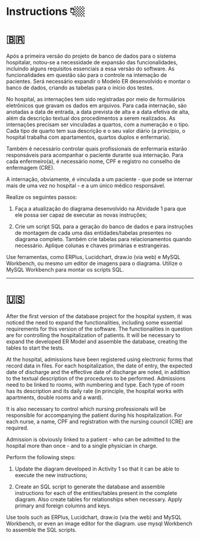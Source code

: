 # Instructions 👇🏼

# 🇧🇷 
Após a primeira versão do projeto de banco de dados para o sistema hospitalar, notou-se a necessidade de expansão das funcionalidades, incluindo alguns requisitos essenciais a essa versão do software. As funcionalidades em questão são para o controle na intemação de pacientes. Será necessário expandir o Modelo ER desenvolvido e montar o banco de dados, criando as tabelas para o início dos testes.

No hospital, as internações tem sido registradas por meio de formulários eletrônicos que gravam os dados em arquivos. Para cada internação, são anotadas a data de entrada, a data prevista de alta e a data efetiva de alta, além da descrição textual dos procedimentos a serem realizados. As internações precisam ser vinculadas a quartos, com a numeração e o tipo. Cada tipo de quarto tem sua descrição e o seu valor diário (a princípio, o hospital trabalha com apartamentos, quartos duplos e enfermaria).

Também é necessário controlar quais profissionais de enfermaria estarão responsáveis para acompanhar o paciente durante sua internação. Para cada enfermeiro(a), é necessário nome, CPF e registro no conselho de enfermagem (CRE).

A internação, obviamente, é vinculada a um paciente - que pode se internar mais de uma vez no hospital - e a um único médico responsável.

Realize os seguintes passos:

1. Faça a atualização do diagrama desenvolvido na Atividade 1 para que ele possa ser capaz de executar as novas instruções;

2. Crie um script SQL para a geração do banco de dados e para instruções de montagem de cada uma das entidades/tabelas presentes no diagrama completo. Também crie tabelas para relacionamentos quando necessário. Aplique colunas e chaves primárias e estrangeiras.

Use ferramentas, como ERPlus, Lucidchart, draw.io (via web) e MySQL Workbench, ou mesmo um editor de imagens para o diagrama. Utilize o MySQL
Workbench para montar os scripts SQL.

---------------------------------------------------------------------------------------------------------------------------------------------------------

# 🇺🇸 
After the first version of the database project for the hospital system, it was noticed the need to expand the functionalities, including some essential requirements for this version of the software. The functionalities in question are for controlling the hospitalization of patients. It will be necessary to expand the developed ER Model and assemble the database, creating the tables to start the tests.

At the hospital, admissions have been registered using electronic forms that record data in files. For each hospitalization, the date of entry, the expected date of discharge and the effective date of discharge are noted, in addition to the textual description of the procedures to be performed. Admissions need to be linked to rooms, with numbering and type. Each type of room has its description and its daily rate (in principle, the hospital works with apartments, double rooms and a ward).

It is also necessary to control which nursing professionals will be responsible for accompanying the patient during his hospitalization. For each nurse, a name, CPF and registration with the nursing council (CRE) are required.

Admission is obviously linked to a patient - who can be admitted to the hospital more than once - and to a single physician in charge.

Perform the following steps:

1. Update the diagram developed in Activity 1 so that it can be able to execute the new instructions;

2. Create an SQL script to generate the database and assemble instructions for each of the entities/tables present in the complete diagram. Also create tables for relationships when necessary. Apply primary and foreign columns and keys.

Use tools such as ERPlus, Lucidchart, draw.io (via the web) and MySQL Workbench, or even an image editor for the diagram. use mysql
Workbench to assemble the SQL scripts.

